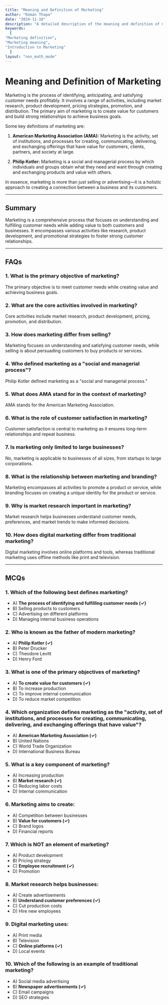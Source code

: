 ```yaml
---
title: "Meaning and Definition of Marketing" 
author: "Roman Thapa" 
date: "2024-11-18"
description: "A detailed description of the meaning and definition of marketing." 
keywords:
  [
"Marketing definition",
"Marketing meaning",
"Introduction to Marketing"
  ]
layout: "non_math_mode"
---
```


# Meaning and Definition of Marketing

Marketing is the process of identifying, anticipating, and satisfying customer needs profitably. It involves a range of activities, including market research, product development, pricing strategies, promotion, and distribution. The primary aim of marketing is to create value for customers and build strong relationships to achieve business goals.

Some key definitions of marketing are:

1. **American Marketing Association (AMA):** Marketing is the activity, set of institutions, and processes for creating, communicating, delivering, and exchanging offerings that have value for customers, clients, partners, and society at large.

2. **Philip Kotler:** Marketing is a social and managerial process by which individuals and groups obtain what they need and want through creating and exchanging products and value with others.

In essence, marketing is more than just selling or advertising—it is a holistic approach to creating a connection between a business and its customers.

---

## Summary

Marketing is a comprehensive process that focuses on understanding and fulfilling customer needs while adding value to both customers and businesses. It encompasses various activities like research, product development, and promotional strategies to foster strong customer relationships.

---

## FAQs

### 1. What is the primary objective of marketing?

The primary objective is to meet customer needs while creating value and achieving business goals.

### 2. What are the core activities involved in marketing?

Core activities include market research, product development, pricing, promotion, and distribution.

### 3. How does marketing differ from selling?

Marketing focuses on understanding and satisfying customer needs, while selling is about persuading customers to buy products or services.

### 4. Who defined marketing as a "social and managerial process"?

Philip Kotler defined marketing as a "social and managerial process."

### 5. What does AMA stand for in the context of marketing?

AMA stands for the American Marketing Association.

### 6. What is the role of customer satisfaction in marketing?

Customer satisfaction is central to marketing as it ensures long-term relationships and repeat business.

### 7. Is marketing only limited to large businesses?

No, marketing is applicable to businesses of all sizes, from startups to large corporations.

### 8. What is the relationship between marketing and branding?

Marketing encompasses all activities to promote a product or service, while branding focuses on creating a unique identity for the product or service.

### 9. Why is market research important in marketing?

Market research helps businesses understand customer needs, preferences, and market trends to make informed decisions.

### 10. How does digital marketing differ from traditional marketing?

Digital marketing involves online platforms and tools, whereas traditional marketing uses offline methods like print and television.

---

## MCQs

### 1. Which of the following best defines marketing?

- A) **The process of identifying and fulfilling customer needs (✓)**
- B) Selling products to customers
- C) Advertising on different platforms
- D) Managing internal business operations

### 2. Who is known as the father of modern marketing?

- A) **Philip Kotler (✓)**
- B) Peter Drucker
- C) Theodore Levitt
- D) Henry Ford

### 3. What is one of the primary objectives of marketing?

- A) **To create value for customers (✓)**
- B) To increase production
- C) To improve internal communication
- D) To reduce market competition

### 4. Which organization defines marketing as the "activity, set of institutions, and processes for creating, communicating, delivering, and exchanging offerings that have value"?

- A) **American Marketing Association (✓)**
- B) United Nations
- C) World Trade Organization
- D) International Business Bureau

### 5. What is a key component of marketing?

- A) Increasing production
- B) **Market research (✓)**
- C) Reducing labor costs
- D) Internal communication

### 6. Marketing aims to create:

- A) Competition between businesses
- B) **Value for customers (✓)**
- C) Brand logos
- D) Financial reports

### 7. Which is NOT an element of marketing?

- A) Product development
- B) Pricing strategy
- C) **Employee recruitment (✓)**
- D) Promotion

### 8. Market research helps businesses:

- A) Create advertisements
- B) **Understand customer preferences (✓)**
- C) Cut production costs
- D) Hire new employees

### 9. Digital marketing uses:

- A) Print media
- B) Television
- C) **Online platforms (✓)**
- D) Local events

### 10. Which of the following is an example of traditional marketing?

- A) Social media advertising
- B) **Newspaper advertisements (✓)**
- C) Email campaigns
- D) SEO strategies
